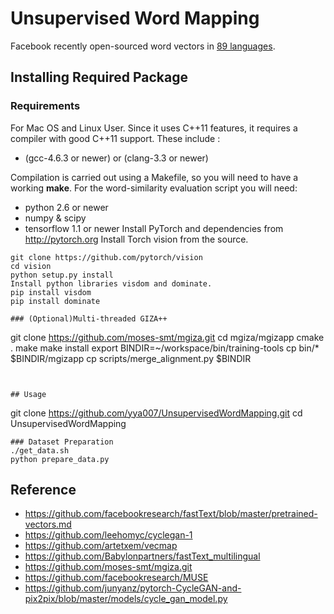 # Unsupervised Word Mapping
Facebook recently open-sourced word vectors in [89 languages](https://github.com/facebookresearch/fastText/blob/master/pretrained-vectors.md).

## Installing Required Package

### Requirements

For Mac OS and Linux User.
Since it uses C++11 features, it requires a compiler with good C++11 support.
These include :

* (gcc-4.6.3 or newer) or (clang-3.3 or newer)

Compilation is carried out using a Makefile, so you will need to have a working **make**.
For the word-similarity evaluation script you will need:

* python 2.6 or newer
* numpy & scipy
* tensorflow 1.1 or newer
Install PyTorch and dependencies from http://pytorch.org
Install Torch vision from the source.
```
git clone https://github.com/pytorch/vision
cd vision
python setup.py install
Install python libraries visdom and dominate.
pip install visdom
pip install dominate

### (Optional)Multi-threaded GIZA++

```
git clone https://github.com/moses-smt/mgiza.git
cd mgiza/mgizapp
cmake .
make
make install
export BINDIR=~/workspace/bin/training-tools
cp bin/* $BINDIR/mgizapp
cp scripts/merge_alignment.py $BINDIR
```


## Usage
```
git clone https://github.com/yya007/UnsupervisedWordMapping.git
cd UnsupervisedWordMapping
```
### Dataset Preparation
./get_data.sh
python prepare_data.py
```

## Reference
* https://github.com/facebookresearch/fastText/blob/master/pretrained-vectors.md
* https://github.com/leehomyc/cyclegan-1
* https://github.com/artetxem/vecmap
* https://github.com/Babylonpartners/fastText_multilingual
* https://github.com/moses-smt/mgiza.git
* https://github.com/facebookresearch/MUSE
* https://github.com/junyanz/pytorch-CycleGAN-and-pix2pix/blob/master/models/cycle_gan_model.py

